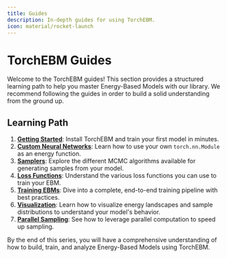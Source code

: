 ```yaml
---
title: Guides
description: In-depth guides for using TorchEBM.
icon: material/rocket-launch
---
```


# TorchEBM Guides

Welcome to the TorchEBM guides! This section provides a structured learning path to help you master Energy-Based Models with our library. We recommend following the guides in order to build a solid understanding from the ground up.

## Learning Path

1.  **[Getting Started](getting_started.md)**: Install TorchEBM and train your first model in minutes.
2.  **[Custom Neural Networks](custom_neural_networks.md)**: Learn how to use your own `torch.nn.Module` as an energy function.
3.  **[Samplers](samplers.md)**: Explore the different MCMC algorithms available for generating samples from your model.
4.  **[Loss Functions](loss_functions.md)**: Understand the various loss functions you can use to train your EBM.
5.  **[Training EBMs](training.md)**: Dive into a complete, end-to-end training pipeline with best practices.
6.  **[Visualization](visualization.md)**: Learn how to visualize energy landscapes and sample distributions to understand your model's behavior.
7.  **[Parallel Sampling](parallel_sampling.md)**: See how to leverage parallel computation to speed up sampling.

By the end of this series, you will have a comprehensive understanding of how to build, train, and analyze Energy-Based Models using TorchEBM. 